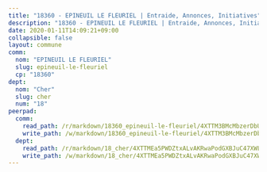 ```yaml
---
title: "18360 - EPINEUIL LE FLEURIEL | Entraide, Annonces, Initiatives"
description: "18360 - EPINEUIL LE FLEURIEL | Entraide, Annonces, Initiatives"
date: 2020-01-11T14:09:21+09:00
collapsible: false
layout: commune
comm:
  nom: "EPINEUIL LE FLEURIEL"
  slug: epineuil-le-fleuriel
  cp: "18360"
dept:
  nom: "Cher"
  slug: cher
  num: "18"
peerpad:
  comm:
    read_path: /r/markdown/18360_epineuil-le-fleuriel/4XTTM3BMcMbzerDbUGAwEPx8cPKTYeXjnNavdPFh2EGHJRNJZ
    write_path: /w/markdown/18360_epineuil-le-fleuriel/4XTTM3BMcMbzerDbUGAwEPx8cPKTYeXjnNavdPFh2EGHJRNJZ-K3TgTcj1TU2v6sAgz3mjhnJubhA8Vr7bfv6ikT7z44ugGs2QqdxUPSLabmUxtwLmSjp8Eo4yQMooMtqJR2DBqSeW8xGgwMp5bNSHjaBCiWFzzz3Qht7hzNoP2q53Q1KbD5Y3xZBb
  dept:
    read_path: /r/markdown/18_cher/4XTTMEa5PWDZtxALvAKRwaPodGXBJuC47XWLMLZ5hCaMSik3w
    write_path: /w/markdown/18_cher/4XTTMEa5PWDZtxALvAKRwaPodGXBJuC47XWLMLZ5hCaMSik3w-K3TgTvT6tiupPRTeoV2zMggT6E77BmY6Zeeqwk1pvv6Bfo4GHKoyLD2hQDLMcNajnfixB5aDgngmFZba1jsFtXhXJhkZaMz5Fno5UjuUU6mkQFXv9cWu6FJLmGRziLMtgTSufDeD
---
```


